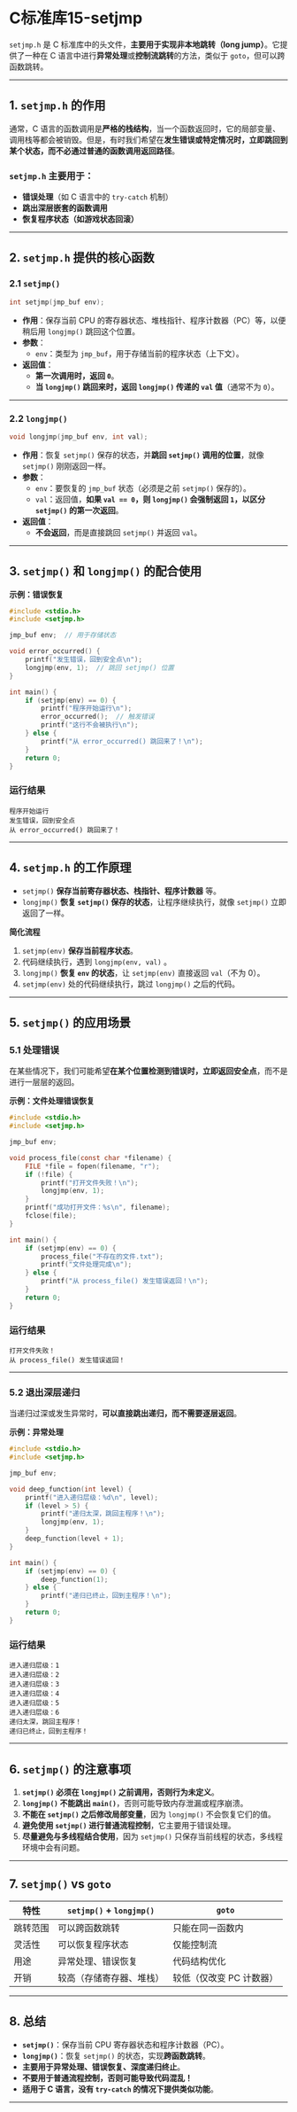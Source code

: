 # C标准库15-setjmp

`setjmp.h` 是 C 标准库中的头文件，**主要用于实现非本地跳转（long jump）**。它提供了一种在 C 语言中进行**异常处理**或**控制流跳转**的方法，类似于 `goto`，但可以跨函数跳转。

---

## **1. `setjmp.h` 的作用**
通常，C 语言的函数调用是**严格的栈结构**，当一个函数返回时，它的局部变量、调用栈等都会被销毁。但是，有时我们希望在**发生错误或特定情况时，立即跳回到某个状态，而不必通过普通的函数调用返回路径**。

### **`setjmp.h` 主要用于：**
- **错误处理**（如 C 语言中的 `try-catch` 机制）
- **跳出深层嵌套的函数调用**
- **恢复程序状态（如游戏状态回滚）**

---

## **2. `setjmp.h` 提供的核心函数**
### **2.1 `setjmp()`**
```c
int setjmp(jmp_buf env);
```
- **作用**：保存当前 CPU 的寄存器状态、堆栈指针、程序计数器（PC）等，以便稍后用 `longjmp()` 跳回这个位置。
- **参数**：
  - `env`：类型为 `jmp_buf`，用于存储当前的程序状态（上下文）。
- **返回值**：
  - **第一次调用时，返回 `0`**。
  - **当 `longjmp()` 跳回来时，返回 `longjmp()` 传递的 `val` 值**（通常不为 `0`）。

---

### **2.2 `longjmp()`**
```c
void longjmp(jmp_buf env, int val);
```
- **作用**：恢复 `setjmp()` 保存的状态，并**跳回 `setjmp()` 调用的位置**，就像 `setjmp()` 刚刚返回一样。
- **参数**：
  - `env`：要恢复的 `jmp_buf` 状态（必须是之前 `setjmp()` 保存的）。
  - `val`：返回值，**如果 `val == 0`，则 `longjmp()` 会强制返回 `1`，以区分 `setjmp()` 的第一次返回**。
- **返回值**：
  - **不会返回**，而是直接跳回 `setjmp()` 并返回 `val`。

---

## **3. `setjmp()` 和 `longjmp()` 的配合使用**
**示例：错误恢复**
```c
#include <stdio.h>
#include <setjmp.h>

jmp_buf env;  // 用于存储状态

void error_occurred() {
    printf("发生错误，回到安全点\n");
    longjmp(env, 1);  // 跳回 setjmp() 位置
}

int main() {
    if (setjmp(env) == 0) {
        printf("程序开始运行\n");
        error_occurred();  // 触发错误
        printf("这行不会被执行\n");
    } else {
        printf("从 error_occurred() 跳回来了！\n");
    }
    return 0;
}
```
### **运行结果**
```
程序开始运行
发生错误，回到安全点
从 error_occurred() 跳回来了！
```
---
## **4. `setjmp.h` 的工作原理**
- `setjmp()` **保存当前寄存器状态、栈指针、程序计数器** 等。
- `longjmp()` **恢复 `setjmp()` 保存的状态**，让程序继续执行，就像 `setjmp()` 立即返回了一样。

**简化流程**
1. `setjmp(env)` **保存当前程序状态**。
2. 代码继续执行，遇到 `longjmp(env, val)` 。
3. `longjmp()` **恢复 `env` 的状态**，让 `setjmp(env)` 直接返回 `val`（不为 0）。
4. `setjmp(env)` 处的代码继续执行，跳过 `longjmp()` 之后的代码。

---

## **5. `setjmp()` 的应用场景**
### **5.1 处理错误**
在某些情况下，我们可能希望**在某个位置检测到错误时，立即返回安全点**，而不是进行一层层的返回。

**示例：文件处理错误恢复**
```c
#include <stdio.h>
#include <setjmp.h>

jmp_buf env;

void process_file(const char *filename) {
    FILE *file = fopen(filename, "r");
    if (!file) {
        printf("打开文件失败！\n");
        longjmp(env, 1);
    }
    printf("成功打开文件：%s\n", filename);
    fclose(file);
}

int main() {
    if (setjmp(env) == 0) {
        process_file("不存在的文件.txt");
        printf("文件处理完成\n");
    } else {
        printf("从 process_file() 发生错误返回！\n");
    }
    return 0;
}
```
### **运行结果**
```
打开文件失败！
从 process_file() 发生错误返回！
```
---

### **5.2 退出深层递归**
当递归过深或发生异常时，**可以直接跳出递归，而不需要逐层返回**。

**示例：异常处理**
```c
#include <stdio.h>
#include <setjmp.h>

jmp_buf env;

void deep_function(int level) {
    printf("进入递归层级：%d\n", level);
    if (level > 5) {
        printf("递归太深，跳回主程序！\n");
        longjmp(env, 1);
    }
    deep_function(level + 1);
}

int main() {
    if (setjmp(env) == 0) {
        deep_function(1);
    } else {
        printf("递归已终止，回到主程序！\n");
    }
    return 0;
}
```
### **运行结果**
```
进入递归层级：1
进入递归层级：2
进入递归层级：3
进入递归层级：4
进入递归层级：5
进入递归层级：6
递归太深，跳回主程序！
递归已终止，回到主程序！
```
---

## **6. `setjmp()` 的注意事项**
1. **`setjmp()` 必须在 `longjmp()` 之前调用，否则行为未定义**。
2. **`longjmp()` 不能跳出 `main()`**，否则可能导致内存泄漏或程序崩溃。
3. **不能在 `setjmp()` 之后修改局部变量**，因为 `longjmp()` 不会恢复它们的值。
4. **避免使用 `setjmp()` 进行普通流程控制**，它主要用于错误处理。
5. **尽量避免与多线程结合使用**，因为 `setjmp()` 只保存当前线程的状态，多线程环境中会有问题。

---

## **7. `setjmp()` vs `goto`**
| 特性 | `setjmp()` + `longjmp()` | `goto` |
|------|-------------------|------|
| 跳转范围 | 可以跨函数跳转 | 只能在同一函数内 |
| 灵活性 | 可以恢复程序状态 | 仅能控制流 |
| 用途 | 异常处理、错误恢复 | 代码结构优化 |
| 开销 | 较高（存储寄存器、堆栈） | 较低（仅改变 PC 计数器） |

---

## **8. 总结**
- **`setjmp()`**：保存当前 CPU 寄存器状态和程序计数器（PC）。
- **`longjmp()`**：恢复 `setjmp()` 的状态，实现**跨函数跳转**。
- **主要用于异常处理、错误恢复、深度递归终止**。
- **不要用于普通流程控制，否则可能导致代码混乱！**
- **适用于 C 语言，没有 `try-catch` 的情况下提供类似功能**。

---